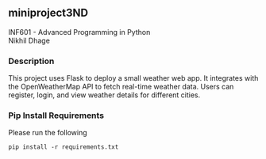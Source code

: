 ## miniproject3ND
INF601 - Advanced Programming in Python  
Nikhil Dhage



### Description
This project uses Flask to deploy a small weather web app. It integrates with the OpenWeatherMap API to fetch real-time weather data. Users can register, login, and view weather details for different cities.



### Pip Install Requirements
Please run the following

```
pip install -r requirements.txt
```